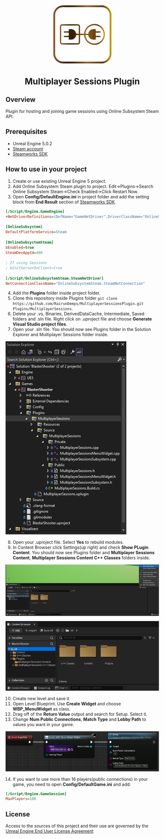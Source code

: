 <div align="center">

![Multiplayer Sessions Plugin logo](Images/Splash.png)
# Multiplayer Sessions Plugin

</div>

## Overview
Plugin for hosting and joining game sessions using Online Subsystem Steam API.

## Prerequisites
* Unreal Engine 5.0.2
* [Steam account](https://store.steampowered.com/login/)
* [Steamworks SDK](https://docs.unrealengine.com/4.27/en-US/ProgrammingAndScripting/Online/Steam/)

## How to use in your project
1. Create or use existing Unreal Engine 5 project.
2. Add Online Subsystem Steam plugin to project. Edit->Plugins->Search Online Subsystem Steam->Check Enabled->Click Restart Now.
3. Open **Config/DefaultEngine.ini** in project folder and add the setting block from **End Result** section of <a href="https://docs.unrealengine.com/4.27/en-US/ProgrammingAndScripting/Online/Steam/">Steamworks SDK</a>.
```ini
[/Script/Engine.GameEngine]
+NetDriverDefinitions=(DefName="GameNetDriver",DriverClassName="OnlineSubsystemSteam.SteamNetDriver",DriverClassNameFallback="OnlineSubsystemUtils.IpNetDriver")

[OnlineSubsystem]
DefaultPlatformService=Steam

[OnlineSubsystemSteam]
bEnabled=true
SteamDevAppId=480

; If using Sessions
; bInitServerOnClient=true

[/Script/OnlineSubsystemSteam.SteamNetDriver]
NetConnectionClassName="OnlineSubsystemSteam.SteamNetConnection"
```
4. Add the **Plugins** folder inside project folder.
5. Clone this repository inside Plugins folder `git clone https://github.com/RairunDemps/MultiplayerSessionsPlugin.git Plugins/MultiplayerSessions`.
6. Delete your .vs, Binaries, DerivedDataCache, Intermediate, Saved folders and .sln file. Right click on .uproject file and choose **Generate Visual Studio project files**.
7. Open your .sln file. You should now see Plugins folder in the Solution Explorer and Multiplayer Sessions folder inside.

![Multiplayer Sessions folder in Solution Explorer](Images/SolutionExplorer.png)

8. Open your .uproject file. Select **Yes** to rebuild modules.
9. In Content Browser click Settings(up right) and check **Show PLugin Content**. You should now see Plugins folder and **Multiplayer Sessions Content**, **Multiplayer Sessions Content C++ Classes** folders inside.

![Multiplayer Sessions folder in Solution Explorer](Images/ShowPluginContent.png)

![Multiplayer Sessions folder in Solution Explorer](Images/PluginFolder.png)

10. Create new level and save it.
11. Open Level Blueprint. Use **Create Widget** and choose **WBP_MenuWidget** as class.
12. Drag off of the **Return Value** output and search for Setup. Select it.
13. Change **Num Public Connections**, **Match Type** and **Lobby Path** to values you want in your game.

![Multiplayer Sessions folder in Solution Explorer](Images/CreateWidgetSetup.png)

14. If you want to use more than 16 players(public connections) in your game, you need to open  **Config/DefaultGame.ini** and add:
```ini
[/Script/Engine.GameSession]
MaxPlayers=100
```


## License
Access to the sources of this project and their use are governed by the [Unreal Engine End User License Agreement](https://www.unrealengine.com/eula)